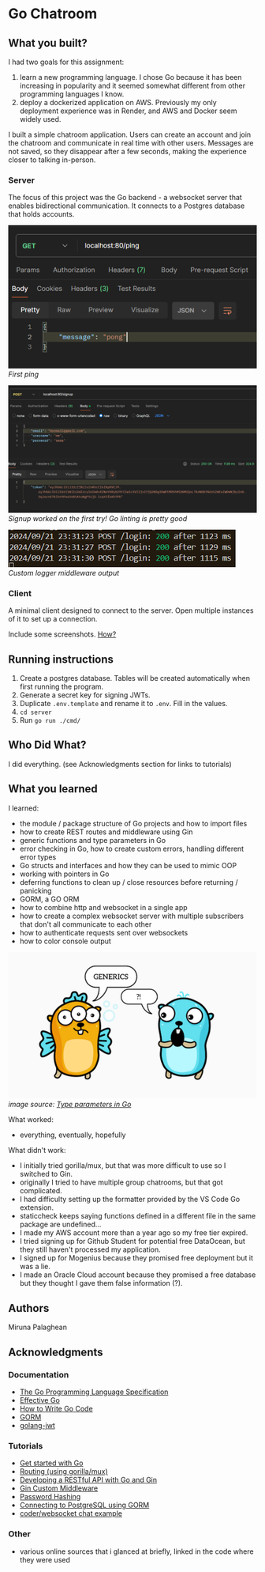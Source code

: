 # Go Chatroom

## What you built?

I had two goals for this assignment: 
1. learn a new programming language. I chose Go because it has been increasing
in popularity and it seemed somewhat different from other programming languages
I know.
2. deploy a dockerized application on AWS. Previously my only deployment
experience was in Render, and AWS and Docker seem widely used.

I built a simple chatroom application. Users can create an account and join the
chatroom and communicate in real time with other users. Messages are not saved,
so they disappear after a few seconds, making the experience closer to talking
in-person.

### Server

The focus of this project was the Go backend - a websocket server that enables
bidirectional communication. It connects to a Postgres database that holds
accounts.

![ping](media/first_ping.png)
*First ping*

![signup](media/signup.png)
*Signup worked on the first try! Go linting is pretty good*

![console output](media/logger_output.png)
*Custom logger middleware output*

### Client

A minimal client designed to connect to the server. Open multiple
instances of it to set up a connection.

Include some screenshots.
[How?](https://help.github.com/articles/about-readmes/#relative-links-and-image-paths-in-readme-files)

## Running instructions

1. Create a postgres database. Tables will be created automatically when first running the program.
2. Generate a secret key for signing JWTs.
3. Duplicate `.env.template` and rename it to `.env`. Fill in the values.
4. `cd server`
5. Run `go run ./cmd/`

## Who Did What?

I did everything. (see Acknowledgments section for links to tutorials)

## What you learned

I learned:
- the module / package structure of Go projects and how to import files
- how to create REST routes and middleware using Gin
- generic functions and type parameters in Go
- error checking in Go, how to create custom errors, handling different error types
- Go structs and interfaces and how they can be used to mimic OOP
- working with pointers in Go
- deferring functions to clean up / close resources before returning / panicking
- GORM, a GO ORM
- how to combine http and websocket in a single app
- how to create a complex websocket server with multiple subscribers that don't all communicate to each other
- how to authenticate requests sent over websockets
- how to color console output

![generics](media/generics.png)
*image source: [Type parameters in Go](https://bitfieldconsulting.com/posts/type-parameters)*

What worked:
- everything, eventually, hopefully

What didn't work:
- I initially tried gorilla/mux, but that was more difficult to use so I switched to Gin.
- originally I tried to have multiple group chatrooms, but that got complicated.
- I had difficulty setting up the formatter provided by the VS Code Go extension.
- staticcheck keeps saying functions defined in a different file in the same package are undefined...
- I made my AWS account more than a year ago so my free tier expired.
- I tried signing up for Github Student for potential free DataOcean, but they still haven't processed my application.
- I signed up for Mogenius because they promised free deployment but it was a lie.
- I made an Oracle Cloud account because they promised a free database but they thought I gave them false information (?).

## Authors

Miruna Palaghean

## Acknowledgments

### Documentation
- [The Go Programming Language Specification](https://go.dev/ref/spec)
- [Effective Go](https://go.dev/doc/effective_go)
- [How to Write Go Code](https://go.dev/doc/code)
- [GORM](https://gorm.io/docs/index.html)
- [golang-jwt](https://golang-jwt.github.io/jwt/usage/create/)

### Tutorials

- [Get started with Go](https://go.dev/doc/tutorial/getting-started)
- [Routing (using gorilla/mux)](https://gowebexamples.com/routes-using-gorilla-mux/)
- [Developing a RESTful API with Go and Gin](https://go.dev/doc/tutorial/web-service-gin)
- [Gin Custom Middleware](https://gin-gonic.com/docs/examples/custom-middleware/)
- [Password Hashing](https://gowebexamples.com/password-hashing/)
- [Connecting to PostgreSQL using GORM](https://dev.to/karanpratapsingh/connecting-to-postgresql-using-gorm-24fj)
- [coder/websocket chat example](https://github.com/coder/websocket/blob/master/internal/examples/chat/chat.go)

### Other

- various online sources that i glanced at briefly, linked in the code where they were used